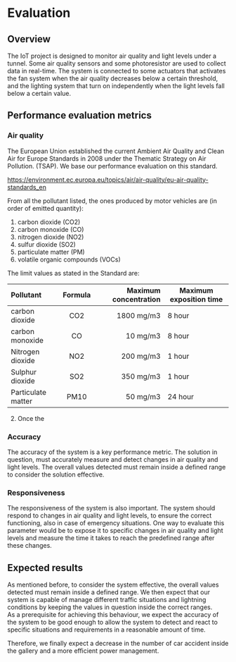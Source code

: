 # Evaluation

## Overview

The IoT project is designed to monitor air quality and light levels under a tunnel. Some air quality sensors and some photoresistor are used to collect data in real-time. The system is connected to some actuators that activates the fan system when the air quality decreases below a certain threshold, and the lighting system that turn on independently when the light levels fall below a certain value.

## Performance evaluation metrics

### Air quality

The European Union established the current Ambient Air Quality and Clean Air for Europe Standards in 2008 under the Thematic Strategy on Air Pollution. (TSAP). We base our performance evaluation on this standard.

https://environment.ec.europa.eu/topics/air/air-quality/eu-air-quality-standards_en

From all the pollutant listed, the ones produced by motor vehicles are (in order of emitted quantity):

1. carbon dioxide (CO2)
2. carbon monoxide (CO)
3. nitrogen dioxide (NO2)
4. sulfur dioxide (SO2)
5. particulate matter (PM)
6. volatile organic compounds (VOCs)

The limit values as stated in the Standard are:

| Pollutant          | Formula | Maximum concentration | Maximum exposition time |
| :----------------- | :-----: | --------------------: | ----------------------- |
| carbon dioxide     |   CO2   |            1800 mg/m3 | 8 hour                  |
| carbon monoxide    |   CO    |              10 mg/m3 | 8 hour                  |
| Nitrogen dioxide   |   NO2   |             200 mg/m3 | 1 hour                  |
| Sulphur dioxide    |   SO2   |             350 mg/m3 | 1 hour                  |
| Particulate matter |  PM10   |              50 mg/m3 | 24 hour                 |

2. Once the

### Accuracy

The accuracy of the system is a key performance metric. The solution in question, must accurately measure and detect changes in air quality and light levels.
The overall values detected must remain inside a defined range to consider the solution effective.

### Responsiveness

The responsiveness of the system is also important. The system should respond to changes in air quality and light levels, to ensure the correct functioning, also in case of emergency situations.
One way to evaluate this parameter would be to expose it to specific changes in air quality and light levels and measure the time it takes to reach the predefined range after these changes.

## Expected results

As mentioned before, to consider the system effective, the overall values detected must remain inside a defined range. We then expect that our system is capable of manage different traffic situations and lightning conditions by keeping the values in question inside the correct ranges.  
As a prerequisite for achieving this behaviour, we expect the accuracy of the system to be good enough to allow the system to detect and react to specific situations and requirements in a reasonable amount of time.

Therefore, we finally expect a decrease in the number of car accident inside the gallery and a more efficient power management.
